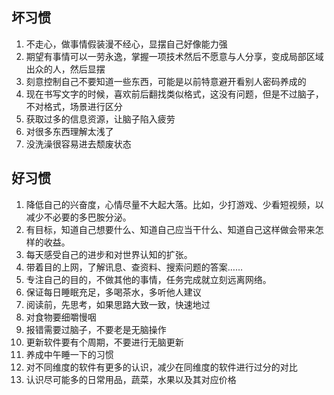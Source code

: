 ## 坏习惯
1. 不走心，做事情假装漫不经心，显摆自己好像能力强
2. 期望有事情可以一劳永逸，掌握一项技术然后不愿意与人分享，变成局部区域出众的人，然后显摆
3. 刻意控制自己不要知道一些东西，可能是以前特意避开看别人密码养成的
4. 现在书写文字的时候，喜欢前后翻找类似格式，这没有问题，但是不过脑子，不对格式，场景进行区分
5. 获取过多的信息资源，让脑子陷入疲劳
6. 对很多东西理解太浅了
7. 没洗澡很容易进去颓废状态

## 好习惯
1. 降低自己的兴奋度，心情尽量不大起大落。比如，少打游戏、少看短视频，以减少不必要的多巴胺分泌。
2. 有目标，知道自己想要什么、知道自己应当干什么、知道自己这样做会带来怎样的收益。
3. 每天感受自己的进步和对世界认知的扩张。
4. 带着目的上网，了解讯息、查资料、搜索问题的答案……
5. 专注自己的目的，不做其他的事情，任务完成就立刻远离网络。
6. 保证每日睡眠充足，多喝茶水，多听他人建议
7. 阅读前，先思考，如果思路大致一致，快速地过
8. 对食物要细嚼慢咽
9. 报错需要过脑子，不要老是无脑操作
10. 更新软件要有个周期，不要进行无脑更新
11. 养成中午睡一下的习惯
12. 对不同维度的软件有更多的认识，减少在同维度的软件进行过分的对比
13. 认识尽可能多的日常用品，蔬菜，水果以及其对应价格
